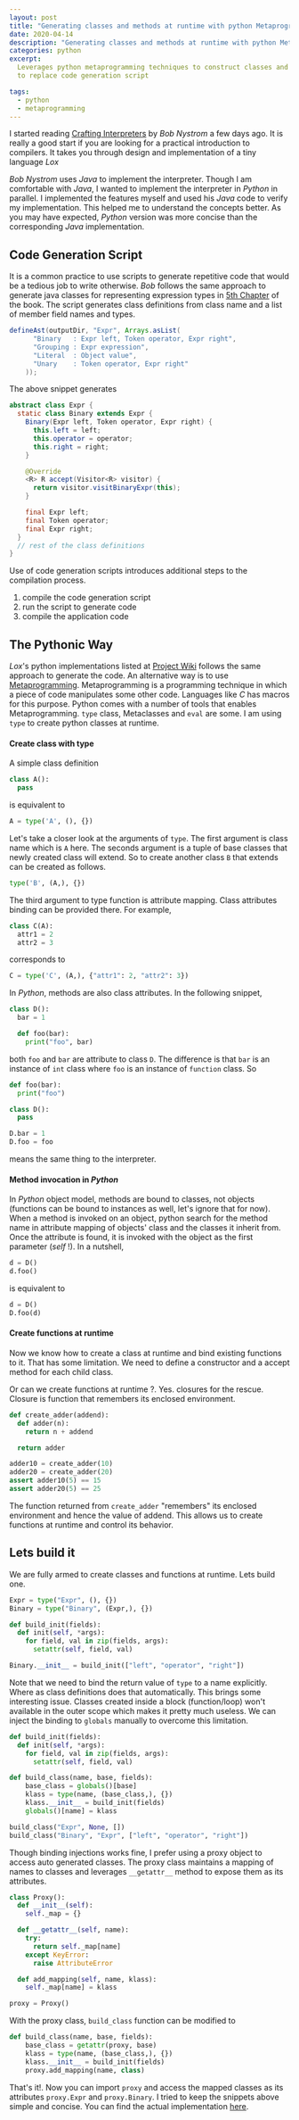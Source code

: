 ```yaml
---
layout: post
title: "Generating classes and methods at runtime with python Metaprogramming"
date: 2020-04-14
description: "Generating classes and methods at runtime with python Metaprogramming"
categories: python
excerpt:
  Leverages python metaprogramming techniques to construct classes and methods at runtime
  to replace code generation script

tags:
  - python
  - metaprogramming
---
```


I started reading [Crafting Interpreters](https://craftinginterpreters.com) by _Bob Nystrom_
a few days ago. It is really a good start if you are looking for a practical introduction to
compilers. It takes you through design and implementation of a tiny language _Lox_

_Bob Nystrom_ uses _Java_ to implement the interpreter. Though I am comfortable
with _Java_, I wanted to implement the interpreter in _Python_ in parallel. I
implemented the features myself and used his _Java_ code to verify my
implementation. This helped me to understand the concepts better. As you may
have expected, _Python_ version was more concise than the corresponding
_Java_ implementation.

## [](#code-generator-script) Code Generation Script


It is a common practice to use scripts to generate repetitive code that would be
a tedious job to write otherwise. _Bob_ follows the same approach to generate java
classes for representing expression types in [5th Chapter](https://craftinginterpreters.com/representing-code.html)
of the book. The script generates class definitions from class name and a list
of member field names and types.


```java
defineAst(outputDir, "Expr", Arrays.asList(
      "Binary   : Expr left, Token operator, Expr right",
      "Grouping : Expr expression",
      "Literal  : Object value",
      "Unary    : Token operator, Expr right"
    ));
```

The above snippet generates

```java
abstract class Expr {
  static class Binary extends Expr {
    Binary(Expr left, Token operator, Expr right) {
      this.left = left;
      this.operator = operator;
      this.right = right;
    }

    @Override
    <R> R accept(Visitor<R> visitor) {
      return visitor.visitBinaryExpr(this);
    }

    final Expr left;
    final Token operator;
    final Expr right;
  }
  // rest of the class definitions
}
```

Use of code generation scripts introduces additional steps to the compilation process.

1. compile the code generation script
2. run the script to generate code
3. compile the application code


## [](#the-pythonic-way) The Pythonic Way

_Lox_'s python implementations listed at [Project Wiki](https://github.com/munificent/craftinginterpreters/wiki/Lox-implementations)
follows the same approach to generate the code. An alternative way is to use
[Metaprogramming](https://en.wikipedia.org/wiki/Metaprogramming).
Metaprogramming is a programming technique in which a piece of code manipulates
some other code. Languages like _C_ has macros for this purpose. Python comes
with a number of tools that enables Metaprogramming. `type` class, Metaclasses
and `eval` are some. I am using `type` to create python classes at runtime.

#### [](#use-type) Create class with type

A simple class definition

```python
class A():
  pass
```

is equivalent to

```python
A = type('A', (), {})
```

Let's take a closer look at the arguments of `type`. The first argument is class
name which is `A` here. The seconds argument is a tuple of base classes that
newly created class will extend. So to create another class `B` that extends can
be created as follows.

```python
type('B', (A,), {})
```

The third argument to type function is attribute mapping. Class attributes
binding can be provided there. For example,

```python
class C(A):
  attr1 = 2
  attr2 = 3
```

corresponds to

```python
C = type('C', (A,), {"attr1": 2, "attr2": 3})
```

In _Python_, methods are also class attributes. In the following snippet,

```python
class D():
  bar = 1

  def foo(bar):
    print("foo", bar)
```

both `foo` and `bar` are attribute to class `D`. The difference is that `bar` is
an instance of `int` class where `foo` is an instance of `function` class. So

```python
def foo(bar):
  print("foo")

class D():
  pass

D.bar = 1
D.foo = foo
```

means the same thing to the interpreter.


#### [](#python-method-invocation) Method invocation in _Python_

In _Python_ object model, methods are bound to classes, not objects (functions
can be bound to instances as well, let's ignore that for now). When a method is
invoked on an object, python search for the method name in attribute mapping of
objects' class and the classes it inherit from. Once the attribute is found, it
is invoked with the object as the first parameter (_self_ !). In a nutshell,

```python
d = D()
d.foo()
```
is equivalent to

```python
d = D()
D.foo(d)
```

#### [](#create-functions) Create functions at runtime

Now we know how to create a class at runtime and bind existing functions to it.
That has some limitation. We need to define a constructor and a accept method
for each child class.

Or can we create functions at runtime ?. Yes. closures for the rescue.
Closure is function that remembers its enclosed environment.

```python
def create_adder(addend):
  def adder(n):
    return n + addend

  return adder

adder10 = create_adder(10)
adder20 = create_adder(20)
assert adder10(5) == 15
assert adder20(5) == 25
```

The function returned from `create_adder` "remembers" its enclosed environment
and hence the value of addend. This allows us to create functions at runtime and
control its behavior.


## [](#lets-build) Lets build it

We are fully armed to create classes and functions at runtime. Lets build one.

```python
Expr = type("Expr", (), {})
Binary = type("Binary", (Expr,), {})

def build_init(fields):
  def init(self, *args):
    for field, val in zip(fields, args):
      setattr(self, field, val)

Binary.__init__ = build_init(["left", "operator", "right"])
```

Note that we need to bind the return value of `type` to a name explicitly. Where
as class definitions does that automatically. This brings some interesting issue.
Classes created inside a block (function/loop) won't available in the outer
scope which makes it pretty much useless. We can inject the binding to `globals`
manually to overcome this limitation.


```python
def build_init(fields):
  def init(self, *args):
    for field, val in zip(fields, args):
      setattr(self, field, val)

def build_class(name, base, fields):
    base_class = globals()[base]
    klass = type(name, (base_class,), {})
    klass.__init__ = build_init(fields)
    globals()[name] = klass

build_class("Expr", None, [])
build_class("Binary", "Expr", ["left", "operator", "right"])
```

Though binding injections works fine, I prefer using a proxy object to access
auto generated classes. The proxy class maintains a mapping of names to classes
and leverages `__getattr__` method to expose them as its attributes.


```python
class Proxy():
  def __init__(self):
    self._map = {}

  def __getattr__(self, name):
    try:
      return self._map[name]
    except KeyError:
      raise AttributeError

  def add_mapping(self, name, klass):
    self._map[name] = klass

proxy = Proxy()
```

With the proxy class, `build_class` function can be modified to

```python
def build_class(name, base, fields):
    base_class = getattr(proxy, base)
    klass = type(name, (base_class,), {})
    klass.__init__ = build_init(fields)
    proxy.add_mapping(name, class)
```

That's it!. Now you can import `proxy` and access the mapped classes as its
attributes `proxy.Expr` and `proxy.Binary`. I tried to keep the snippets above
simple and concise. You can find the actual implementation
[here](https://github.com/shanavas786/coding-fu/blob/b2c85b06c19400b1336c123de0ee692b8403c57e/crafting-interpreters/python/lox/ast.py).
